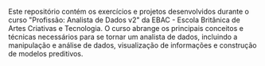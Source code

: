 Este repositório contém os exercícios e projetos desenvolvidos durante o curso "Profissão: Analista de Dados v2" da EBAC - Escola Britânica de Artes Criativas e Tecnologia. O curso abrange os principais conceitos e técnicas necessários para se tornar um analista de dados, incluindo a manipulação e análise de dados, visualização de informações e construção de modelos preditivos.
